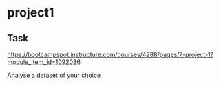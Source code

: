 # project1

## Task
https://bootcampspot.instructure.com/courses/4288/pages/7-project-1?module_item_id=1092036

Analyse a dataset of your choice

